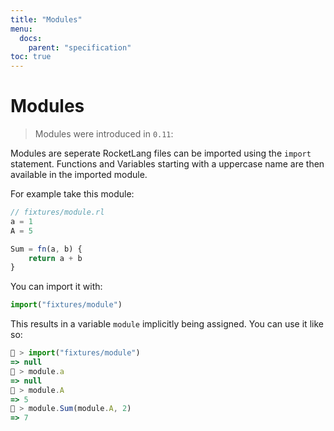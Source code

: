 ```yaml
---
title: "Modules"
menu:
  docs:
    parent: "specification"
toc: true
---
```


# Modules

> Modules were introduced in `0.11`:

Modules are seperate RocketLang files can be imported using the `import` statement.
Functions and Variables starting with a uppercase name are then available in the imported module.

For example take this module:

```js
// fixtures/module.rl
a = 1
A = 5

Sum = fn(a, b) {
    return a + b
}


```

You can import it with:

```js
import("fixtures/module")
```

This results in a variable `module` implicitly being assigned.
You can use it like so:

```js
🚀 > import("fixtures/module")
=> null
🚀 > module.a
=> null
🚀 > module.A
=> 5
🚀 > module.Sum(module.A, 2)
=> 7
```
